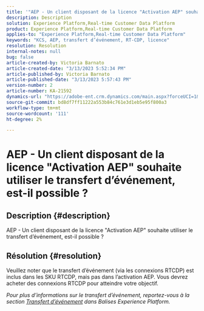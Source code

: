 ```yaml
---
title: '"AEP - Un client disposant de la licence "Activation AEP" souhaite utiliser le transfert d’événement, est-il possible ?"'
description: Description
solution: Experience Platform,Real-time Customer Data Platform
product: Experience Platform,Real-time Customer Data Platform
applies-to: "Experience Platform,Real-time Customer Data Platform"
keywords: "KCS, AEP, transfert d’événement, RT-CDP, licence"
resolution: Resolution
internal-notes: null
bug: false
article-created-by: Victoria Barnato
article-created-date: "3/13/2023 5:52:34 PM"
article-published-by: Victoria Barnato
article-published-date: "3/13/2023 5:57:43 PM"
version-number: 2
article-number: KA-21592
dynamics-url: "https://adobe-ent.crm.dynamics.com/main.aspx?forceUCI=1&pagetype=entityrecord&etn=knowledgearticle&id=dd872bd5-c7c1-ed11-83ff-6045bd006079"
source-git-commit: bd8df7ff11222a553b84c761e3d1eb5e95f800a3
workflow-type: tm+mt
source-wordcount: '111'
ht-degree: 2%

---
```


# AEP - Un client disposant de la licence &quot;Activation AEP&quot; souhaite utiliser le transfert d’événement, est-il possible ?

## Description {#description}

AEP - Un client disposant de la licence &quot;Activation AEP&quot; souhaite utiliser le transfert d’événement, est-il possible ?

## Résolution {#resolution}


Veuillez noter que le transfert d’événement (via les connexions RTCDP) est inclus dans les SKU RTCDP, mais pas dans l’activation AEP.
Vous devrez acheter des connexions RTCDP pour atteindre votre objectif.

*Pour plus d’informations sur le transfert d’événement, reportez-vous à la section [Transfert d’événement](https://experienceleague.adobe.com/docs/experience-platform/tags/event-forwarding/overview.html?lang=en) dans Balises Experience Platform.*


